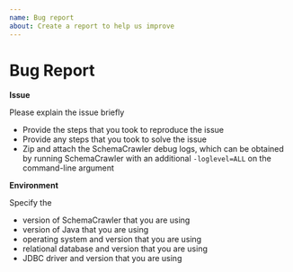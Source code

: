 ```yaml
---
name: Bug report
about: Create a report to help us improve
---
```

# Bug Report

**Issue**

Please explain the issue briefly
* Provide the steps that you took to reproduce the issue
* Provide any steps that you took to solve the issue
* Zip and attach the SchemaCrawler debug logs, which can be obtained by running SchemaCrawler with an additional `-loglevel=ALL` on the command-line argument

**Environment**

Specify the
* version of SchemaCrawler that you are using
* version of Java that you are using 
* operating system and version that you are using
* relational database and version that you are using
* JDBC driver and version that you are using
